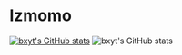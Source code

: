 # lzmomo
[![bxyt's GitHub stats](https://life-progress-bar.vercel.app/api/?username=bxyt)](https://github.com/bxyt/life-progress-bar)
![bxyt's GitHub stats](https://life-progress-bar.vercel.app/api/?username=bxyt&show_icons=true)
